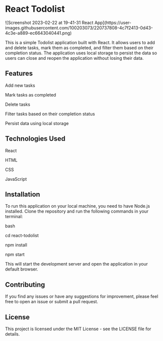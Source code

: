 <h1 align="left"> React Todolist </h1>
![Screenshot 2023-02-22 at 19-41-31 React App](https://user-images.githubusercontent.com/100203073/220737808-4c7f2413-0d43-4c3e-a889-ec6643040441.png)


<p align="left">This is a simple Todolist application built with React. It allows users to add and delete tasks, mark them as completed, and filter them based on their completion status. The application uses local storage to persist the data so users can close and reopen the application without losing their data.</p>
<h2 align="left">Features </h2>

   <p align="left"> Add new tasks </p>
   <p align="left"> Mark tasks as completed </p>
   <p align="left"> Delete tasks </p>
   <p align="left"> Filter tasks based on their completion status </p>
   <p align="left"> Persist data using local storage </p>

<h2 align="left"> Technologies Used </h2>

  <p align="left">  React </p>
  <p align="left">  HTML </p>
  <p align="left">   CSS </p>
   <p align="left">  JavaScript </p>

<h2 align="left">Installation </h2>

<p align="left">To run this application on your local machine, you need to have Node.js installed. Clone the repository and run the following commands in your terminal: </p>

<p align="left">bash </p>

 <p align="left"> cd react-todolist </p>
<p align="left"> npm install </p>
<p align="left"> npm start </p>

<p align="left"> This will start the development server and open the application in your default browser. </p>
<h2 align="left"> Contributing </h2>

<p align="left">  If you find any issues or have any suggestions for improvement, please feel free to open an issue or submit a pull request. </p>
<h2 align="left">License </h2>

 <p align="left"> This project is licensed under the MIT License - see the LICENSE file for details. </p>
 
